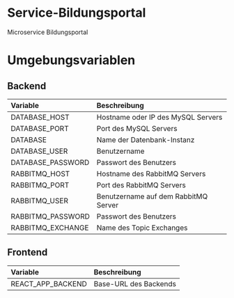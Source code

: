 # Service-Bildungsportal
Microservice Bildungsportal

# Umgebungsvariablen

## Backend

| Variable           | Beschreibung                         |
|:-------------------|:-------------------------------------|
| DATABASE\_HOST     | Hostname oder IP des MySQL Servers   |
| DATABASE\_PORT     | Port des MySQL Servers               |
| DATABASE           | Name der Datenbank-Instanz           |
| DATABASE\_USER     | Benutzername                         |
| DATABASE\_PASSWORD | Passwort des Benutzers               |
| RABBITMQ\_HOST     | Hostname des RabbitMQ Servers        |
| RABBITMQ\_PORT     | Port des RabbitMQ Servers            |
| RABBITMQ\_USER     | Benutzername auf dem RabbitMQ Server |
| RABBITMQ\_PASSWORD | Passwort des Benutzers               |
| RABBITMQ\_EXCHANGE | Name des Topic Exchanges             |


## Frontend

| Variable            | Beschreibung          |
|:--------------------|:----------------------|
| REACT\_APP\_BACKEND | Base-URL des Backends |
